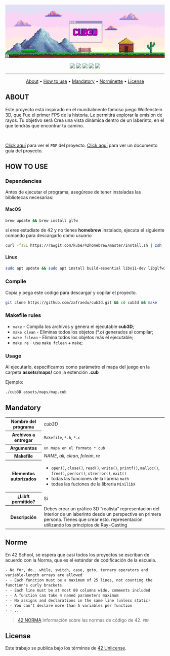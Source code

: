 ![header cub3d](./public/header_cub3d.png)

<div align="center">
	<img src="https://img.shields.io/badge/status-finished-success?color=%2300599C&style=flat" />
	<img src="https://img.shields.io/badge/score-105%20%2F%20100-success?color=%2300599C&style=flat" />
	<img src="https://img.shields.io/badge/evaluated-13%20%2F%2002%20%2F%202024-success?color=%2300599C&style=flat" />
	<img src="https://img.shields.io/badge/C-00599C?style=flat&logo=c&logoColor=white" />
	<img src='https://img.shields.io/badge/Málaga-00599C?style=flat&logo=42&logoColor=white'/>
</div>

---

<p align="center">
	<a href="#about">About</a> •
	<a href="#how-to-use">How to use</a> •
	<a href="#mandatory">Mandatory</a> •
	<a href="#norme">Norminette</a> •
	<a href="#license">License</a>
</p>

## ABOUT

Este proyecto está inspirado en el mundialmente famoso juego Wolfenstein 3D, que Fue el primer FPS de la historia. Le permitirá explorar la emisión de rayos. Tu objetivo será Crea una vista dinámica dentro de un laberinto, en el que tendrás que encontrar tu camino.

<img  alt="" class="bg lo oq c" loading="lazy" role="presentation" src="https://miro.medium.com/v2/resize:fit:600/1*25dBmsNUQps5geRZZZy-uQ.gif">
<img alt="" class="bg lo oq c" loading="lazy" role="presentation" src="https://miro.medium.com/v2/resize:fit:700/1*svkleB98HymepJjip4qTOA.png">

[Click aquí](./public/en.subject.pdf) para ver el `PDF` del proyecto.
[Click aquí](https://harm-smits.github.io/42docs/projects/cub3d) para ver un documento guía del proyecto.

## HOW TO USE

### Dependencies
Antes de ejecutar el programa, asegúrese de tener instaladas las bibliotecas necesarias:

#### MacOS
```bash
brew update && brew install glfw
```
si eres estudiate de 42 y no tienes **homebrew** instalado, ejecuta el siguiente comando para descargarlo como *usuario*
```bash
curl -fsSL https://rawgit.com/kube/42homebrew/master/install.sh | zsh
```

#### Linux
```bash
sudo apt update && sudo apt install build-essential libx11-dev libglfw3-dev libglfw3 xorg-dev
```

### Compile

Copia y pega este codigo para descargar y copilar el proyecto.

```bash
git clone https://github.com/zafraedu/cub3d.git && cd cub3d && make
```

### Makefile rules

- `make` - Compila los archivos y genera el ejecutable **cub3D**;
- `make clean` - Eliminas todos los objetos (\*.o) generados al compilar;
- `make fclean` - Elimina todos los objetos más el ejecutable;
- `make re` - usa `make fclean` + `make`;

### Usage

Al ejecutarlo, especificamos como parámetro el mapa del juego en la carpeta **assets/maps/** con la extención **.cub**

Ejemplo:

```bash
./cub3D assets/maps/map.cub
```

## Mandatory

<table>
  <tr>
    <th>Nombre del programa</th>
    <td><i>cub3D</i></td>
  </tr>
  <tr>
    <th>Archivos a entregar</th>
    <td><code>Makefile</code>, <code>*.h</code>, <code>*.c</code></td>
  </tr>
  <tr>
	<th>Argumentos</th>
	<td><code>un mapa en el formato *.cub</code></td>
  </tr>
  <tr>
    <th>Makefile</th>
    <td><i>NAME</i>, <i>all</i>, <i>clean</i>, <i>fclean</i>, <i>re</i></td>
  </tr>
  <tr>
    <th>Elementos autorizados</th>
		<td><ul>
    	<li>
				<code>open()</code>, <code>close()</code>, <code>read()</code>, <code>write()</code>, <code>printf()</code>, <code>malloc()</code>, <code>free()</code>, <code>perror()</code>, <code>strerror()</code>, <code>exit()</code>
			</li>
			<li>
				todas las funciones de la libreria <code>math</code>
			</li>
			<li>
				todas las fuciones de la libreria <code>MinilibX</code>
			</li>
		</ul></td>
  </tr>
  <tr>
    <th>¿Libft permitido?</th>
    <td>Si</td>
  </tr>
  <tr>
    <th>Descripción</th>
  		<td>Debes crear un gráfico 3D “realista” representación del interior de un laberinto desde un perspectiva en primera persona. Tienes que crear esto. representación utilizando los principios de Ray-Casting</td>
  </tr>
</table>



## Norme

En 42 School, se espera que casi todos los proyectos se escriban de acuerdo con la Norma, que es el estándar de codificación de la escuela.

```
- No for, do...while, switch, case, goto, ternary operators and variable-length arrays are allowed
- - Each function must be a maximum of 25 lines, not counting the function's curly brackets
- - Each line must be at most 80 columns wide, comments included
- - A function can take 4 named parameters maximum
- - No assigns and declarations in the same line (unless static)
- - You can't declare more than 5 variables per function
- - ...
```

> [42 NORMA](https://github.com/zafraedu/42/blob/master/public/es_norm.pdf) información sobre las normas de código de 42. `PDF`

## License

Este trabajo se publica bajo los términos de [42 Unlicense](https://github.com/zafraedu/cub3d/blob/main/LICENSE).
